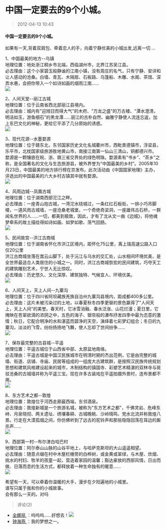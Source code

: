 # 中国一定要去的9个小城。
> 2012-04-13 10:43


#### 中国一定要去的9个小城。

如果有一天,背着双肩包、牵着恋人的手，向着宁静优美的小城出发,远离一切 ...  
  
1、中国最美的地方--乌镇  
地理位置：地处浙江桐乡市北端，西临湖州市，北界江苏吴江县。  
必去理由：这个小家碧玉般静谧的江南小镇，没有周庄的名气，只有宁静、安详和让人感动的沧桑。白墙、青瓦、木隔扇、石板路、乌篷船、木雕、水阁、茶馆、深弄水巷，会把你带入一个如诗如画的烟雨江南......  
[](http://b35.photo.store.qq.com/http_imgload.cgi?/rurl4_b=41e38165a0540d7eb6eb1992e197350fefb5826dd1c57227e2c62d25480e96bb79632a899ca34e5755aaaffdac656d21615e327c34b5fc5623a40c1f654944e1285632f710631bb5b5e44a62f92bd80e5200464d&a=28&b=35)[![](https://pan.4a1801.life/d/Onedrive-4A1801/%E4%B8%AA%E4%BA%BA%E5%BB%BA%E7%AB%99/assets/Qzone_wyf/Blogs/images/EF4554C1.jpeg)](https://pan.4a1801.life/d/Onedrive-4A1801/%E4%B8%AA%E4%BA%BA%E5%BB%BA%E7%AB%99/assets/Qzone_wyf/Blogs/images/EF4554C1.jpeg)  
  
  
2、人间天堂--丽江古城  
地理位置：位于云南省西北部丽江县境内。  
必去理由：城内有"迎旭日而得大气"的木府、"万龙之盛"的万古楼、"潭水澄清，明洁如玉，游鱼细石"的黑龙潭......丽江的古朴自然、幽雅宁静使人流连忘返，加上东巴文化的神秘，更给它平添了几分原始的诱惑。  
[](http://b32.photo.store.qq.com/http_imgload.cgi?/rurl4_b=41e38165a0540d7eb6eb1992e197350fd0d61962a5499beb7b2e66363cdbf93aa4ec5baf05b06fefb6cfe26f2e77685de72fd97a3914df433192e965e10839d5e445c3f57252495c0e8bf9c4d6d3b210a547751a&a=32&b=32)[![](https://pan.4a1801.life/d/Onedrive-4A1801/%E4%B8%AA%E4%BA%BA%E5%BB%BA%E7%AB%99/assets/Qzone_wyf/Blogs/images/E88A10E8.jpeg)](https://pan.4a1801.life/d/Onedrive-4A1801/%E4%B8%AA%E4%BA%BA%E5%BB%BA%E7%AB%99/assets/Qzone_wyf/Blogs/images/E88A10E8.jpeg)  
  
3、现代花源--水墨婺源  
地理位置：位于赣东北，东邻国家历史文化名城衢州市，西毗景德镇市，浮梁县，乐平市，北枕国家级旅游胜地黄山市，南接江南第一仙山三清山，铜都德兴市。  
婺源是一颗镶嵌在皖、浙、赣三省交界处的绿色明珠。婺源素有“书乡”、“茶乡”之称，是全国著名的文化与生态旅游县，被外界誉为“中国最美的乡村”。2005年10月23日，中国最美的地方排行榜在京发布。此次活动由《中国国家地理》主办， 评选出的中国最美的六大乡村古镇其中就有婺源。  
[](http://b31.photo.store.qq.com/http_imgload.cgi?/rurl4_b=41e38165a0540d7eb6eb1992e197350fc819177ce640ea53e60542a3ba3369880af914b2393ab71dcc618e2575fb3db32a03a76f6969ca7dd597ff659dac3c4309dec755272290539fb48251ff54dbcd88b8d7ea&a=35&b=31)[![](https://pan.4a1801.life/d/Onedrive-4A1801/%E4%B8%AA%E4%BA%BA%E5%BB%BA%E7%AB%99/assets/Qzone_wyf/Blogs/images/F2877C40.jpeg)](https://pan.4a1801.life/d/Onedrive-4A1801/%E4%B8%AA%E4%BA%BA%E5%BB%BA%E7%AB%99/assets/Qzone_wyf/Blogs/images/F2877C40.jpeg)  
  
  
4、风雨边城--凤凰古城  
地理位置：位于湖南西部沱江之畔。  
必去理由：一座青山抱古城，一湾沱水绕城过，一条红红石板街，一排小巧吊脚楼，一道风雨古城墙，一座沧桑老城堡，一个奇绝奇梁洞，一座雄伟古石桥，一群闻名世界的人......一切，都美到极致，因此，才有了沈从文一曲《边城》，将他魂梦牵系的故土描绘得如诗如画、如梦如歌、荡气回肠。  
[](http://b28.photo.store.qq.com/http_imgload.cgi?/rurl4_b=41e38165a0540d7eb6eb1992e197350f165879123adae019813fd7187a49e3f4863ce8b0b8f26a26c9bbf92ec4e7728193eaec6f2e4912018c69283bf65e2f0049e3e755d858108f152f7cec58891a12a21b9700&a=36&b=28)[![](https://pan.4a1801.life/d/Onedrive-4A1801/%E4%B8%AA%E4%BA%BA%E5%BB%BA%E7%AB%99/assets/Qzone_wyf/Blogs/images/4288DD91.jpeg)](https://pan.4a1801.life/d/Onedrive-4A1801/%E4%B8%AA%E4%BA%BA%E5%BB%BA%E7%AB%99/assets/Qzone_wyf/Blogs/images/4288DD91.jpeg)  
  
5、民间故宫--洪江古商城  
地理位置：位于湖南省怀化市洪江区境内，距怀化75公里，离上瑞高速公路入口仅20公里  
洪江古商城坐落在嵩云山脚下，处于沅江与乌水的交汇处，山水相间坏境优美，是全世界最适合人类居住的小城之一。同时，洪江古商城恢宏的民间建筑，巧夺天工的建筑雕刻艺术，宁世人无比惊叹。  
必去理由：历史悠久、文化深厚、建筑独特、气候宜人、环境优美。  
[](http://b29.photo.store.qq.com/http_imgload.cgi?/rurl4_b=41e38165a0540d7eb6eb1992e197350f946cb1a16929608053d4da34dc17172b32c138270f604737b19e850f2e4ce981626cb0de87a5371e3d0cd2fdf2e3c1261adac89a8e10e579e836e6cb386ffbacb6a80077&a=32&b=29)[![](https://pan.4a1801.life/d/Onedrive-4A1801/%E4%B8%AA%E4%BA%BA%E5%BB%BA%E7%AB%99/assets/Qzone_wyf/Blogs/images/D3139E3B.jpeg)](https://pan.4a1801.life/d/Onedrive-4A1801/%E4%B8%AA%E4%BA%BA%E5%BB%BA%E7%AB%99/assets/Qzone_wyf/Blogs/images/D3139E3B.jpeg)  
  
  
6、人间天上，天上人间--九寨沟  
地理位置：位于四川省阿坝藏族羌族自治州九寨沟县境内，距成都400多公里。  
必去理由：这片未被污染过的土地，以春夏秋冬四季更替的景色赢得了"人间天上，天上人间"的美誉。春天时，它冰雪消融、春水泛涨、山花烂漫；夏日里，它掩映在苍翠欲滴的浓阴之中，五色的海子、银帘般的瀑布抒发四季中最为恣意的激情；秋日，它配合明净的水和湛蓝而碧净的天空，演绎着七彩梦幻组合；冬日的九寨沟，淡淡的飞雪，纷纷扬扬地飞舞，使人忘却了世间纷争......  
[](http://b28.photo.store.qq.com/http_imgload.cgi?/rurl4_b=41e38165a0540d7eb6eb1992e197350f173ac910879e78eca3567ba37cc7516fb56bc7f558f4f2f846344e7ec55fa1ab54280b2d223e4daf7192a0bb2ff5703970e46ace49152b1a52ff56030e79988a7422fd36&a=35&b=28)[![](https://pan.4a1801.life/d/Onedrive-4A1801/%E4%B8%AA%E4%BA%BA%E5%BB%BA%E7%AB%99/assets/Qzone_wyf/Blogs/images/E3596498.jpeg)](https://pan.4a1801.life/d/Onedrive-4A1801/%E4%B8%AA%E4%BA%BA%E5%BB%BA%E7%AB%99/assets/Qzone_wyf/Blogs/images/E3596498.jpeg)  
  
7、保存最完整的古县城--平遥  
地理位置：平遥古城位于山西省中部、太原盆地南缘。  
必去理由：平遥古城是中国汉民族城市在明清时期的杰出范例，它是由完整的城墙、街道、店铺、寺庙、民居等组成的一组庞大古建筑群，是按照汉民族传统规划思想和建筑风格建设起来的城市，木制结构的镇国寺、彩塑艺术精湛的双林寺与斑驳沧桑的古城墙并称为平遥三宝。现在许多古装戏在平遥拍摄外景时，连布景都不用。  
[](http://b32.photo.store.qq.com/http_imgload.cgi?/rurl4_b=41e38165a0540d7eb6eb1992e197350f22aaacc760b18691656d550796b8647275f7203b9876e44dc1fa78752321838cbcd9c19db304d8d844a2eb7c223acc4781b0894a40836d86fd745c067a6abf501816b1f8&a=35&b=32)[![](https://pan.4a1801.life/d/Onedrive-4A1801/%E4%B8%AA%E4%BA%BA%E5%BB%BA%E7%AB%99/assets/Qzone_wyf/Blogs/images/5DD2BC76.gif)](https://pan.4a1801.life/d/Onedrive-4A1801/%E4%B8%AA%E4%BA%BA%E5%BB%BA%E7%AB%99/assets/Qzone_wyf/Blogs/images/5DD2BC76.gif)  
  
  
8、东方艺术之都--敦煌  
地理位置：敦煌位于河西走廊最西端，东邻酒泉。  
必去理由：敦煌新城是一个旅游名城，被称为"东方艺术之都"，千佛灵岩、危峰东峙、月泉晓彻、两关遗址、绣壤春耕、古城晚眺、沙岭晴鸣、党水北流并称敦煌八景。行走在大漠孤烟之间，你仿佛听到了远古的驼铃声和那些隐隐回荡在耳边的厮杀声......  
[](http://b35.photo.store.qq.com/http_imgload.cgi?/rurl4_b=41e38165a0540d7eb6eb1992e197350f21a9316b797c1f82b7cf5a74950e92ad4694fa6ed2a8838e50936f66116d96464502ae6fd01b97339ae1f481a13b35069907f0c1f7f3a3adda83b5e1f66413fb25a9e895&a=29&b=35)[![](https://pan.4a1801.life/d/Onedrive-4A1801/%E4%B8%AA%E4%BA%BA%E5%BB%BA%E7%AB%99/assets/Qzone_wyf/Blogs/images/D6130A50.jpeg)](https://pan.4a1801.life/d/Onedrive-4A1801/%E4%B8%AA%E4%BA%BA%E5%BB%BA%E7%AB%99/assets/Qzone_wyf/Blogs/images/D6130A50.jpeg)  
  
9、西部第一村--布尔津白哈巴村  
地理位置：阿尔泰山山脉的山谷平地上，与哈萨克斯坦的大山遥遥相望。  
必去理由：随意点缀在村中木屋栏栅旁的白桦树，或金黄或翠绿，与木屋、炊烟、挑水的村妇、牧羊的孩童一起，营造着家园的温馨；豁达豪放的西部风情，日出而做、日落而息的生活方式，都释放着一种生命独有的暖意......  
[](http://b36.photo.store.qq.com/http_imgload.cgi?/rurl4_b=41e38165a0540d7eb6eb1992e197350fe50c284c8d6f84dade059a101b8de3e3ed6342ba0f94f71b5271721b3965e7fdc67b47a2913b4ca950b452b771114f5373739663ce992baa54f20ef76612e43e3dff3a2e&a=28&b=36)[![](https://pan.4a1801.life/d/Onedrive-4A1801/%E4%B8%AA%E4%BA%BA%E5%BB%BA%E7%AB%99/assets/Qzone_wyf/Blogs/images/983135B8.jpeg)](https://pan.4a1801.life/d/Onedrive-4A1801/%E4%B8%AA%E4%BA%BA%E5%BB%BA%E7%AB%99/assets/Qzone_wyf/Blogs/images/983135B8.jpeg)  
  
  
希望有一天，可以牵着你温暖的大手，漫步在夕阳遍地的小城里。  
谱写只属于我和你的小城故事。  
会有那么一天的。对吗
> 评论(2)


* [全娜丽 ](https://user.qzone.qq.com/874066637)：呜呜呜……好想去！![](https://pan.4a1801.life/d/Onedrive-4A1801/%E4%B8%AA%E4%BA%BA%E5%BB%BA%E7%AB%99/assets/Qzone_wyf/Common/images/e154.gif) 
* [钟海燕 ](https://user.qzone.qq.com/2458774378)：我的梦想之一。 